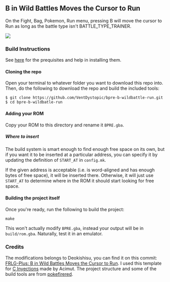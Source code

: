 ## B in Wild Battles Moves the Cursor to Run

On the Fight, Bag, Pokemon, Run menu, pressing B will move the cursor to Run as long as the battle type isn't BATTLE_TYPE_TRAINER.

![](bpre-b-wildbattle-run.gif)

### Build Instructions

See [here](https://gist.github.com/Zeturic/db1611cc7b17c3140f9b9af32e1b596b) for the prequisites and help in installing them.

#### Cloning the repo

Open your terminal to whatever folder you want to download this repo into. Then, do the following to download the repo and build the included tools:

```shell
$ git clone https://github.com/VentDystopic/bpre-b-wildbattle-run.git
$ cd bpre-b-wildbatle-run
```

#### Adding your ROM

Copy your ROM to this directory and rename it `BPRE.gba`.

##### Where to insert

The build system is smart enough to find enough free space on its own, but if you want it to be inserted at a particular address, you can specify it by updating the definition of `START_AT` in `config.mk`.

If the given address is acceptable (i.e. is word-aligned and has enough bytes of free space), it will be inserted there. Otherwise, it will just use `START_AT` to determine where in the ROM it should start looking for free space.

#### Building the project itself

Once you're ready, run the following to build the project:

```shell
make
```

This won't actually modify `BPRE.gba`, instead your output will be in `build/rom.gba`. Naturally, test it in an emulator.

### Credits

The modifications belongs to Deokishisu, you can find it on this commit: [FRLG-Plus: B in Wild Battles Moves the Cursor to Run](https://github.com/Deokishisu/FRLG-Plus/commit/6d55b702ab147806e3e78a0aba6d6c1c9e917f29).
I used this template for [C Inyections](https://github.com/Acimut/Pokemon-GBA-hack-template) made by Acimut.
The project structure and some of the build tools are from [pokefirered](https://github.com/pret/pokefirered).
